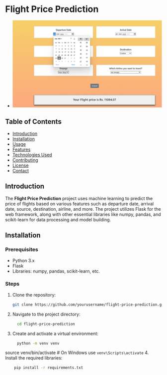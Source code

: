 # Flight Price Prediction

- <img src="https://github.com/VIJAY626404/Flight-Fare-Prediction/blob/main/Outputs/flight2.png" alt="Output Example" width="800"/>

## Table of Contents
- [Introduction](#introduction)
- [Installation](#installation)
- [Usage](#usage)
- [Features](#features)
- [Technologies Used](#technologies-used)
- [Contributing](#contributing)
- [License](#license)
- [Contact](#contact)

## Introduction
The **Flight Price Prediction** project uses machine learning to predict the price of flights based on various features such as departure date, arrival date, source, destination, airline, and more. The project utilizes Flask for the web framework, along with other essential libraries like numpy, pandas, and scikit-learn for data processing and model building.

## Installation

### Prerequisites
- Python 3.x
- Flask
- Libraries: numpy, pandas, scikit-learn, etc.

### Steps
1. Clone the repository:
   ```bash
   git clone https://github.com/yourusername/flight-price-prediction.git
2. Navigate to the project directory:
   ```bash
     cd flight-price-prediction
3. Create and activate a virtual environment:
   ```bash
     python -m venv venv
  source venv/bin/activate   # On Windows use `venv\Scripts\activate`
4. Install the required libraries:
  ```bash
      pip install -r requirements.txt
